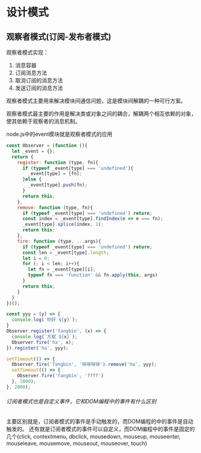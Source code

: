 # 设计模式

## 观察者模式(订阅-发布者模式)
观察者模式实现：

1. 消息容器
2. 订阅消息方法
3. 取消订阅的消息方法
4. 发送订阅的消息方法

观察者模式主要用来解决模块间通信问题，这是模块间解耦的一种可行方案。

观察者模式最主要的作用是解决类或对象之间的耦合，解耦两个相互依赖的对象，使其依赖于观察者的消息机制。

node.js中的event模块就是观察者模式的应用

```javascript
const Observer = (function (){
  let _event = {};
  return {
    register: function (type, fn){
      if (typeof _event[type] === 'undefined'){
        _event[type] = [fn];
      }else {
        _event[type].push(fn);
      }
      return this;
    },
    remove: function (type, fn){
      if (typeof _event[type] === 'undefined') return;
      const index = _event[type].findIndex(e => e === fn);
      _event[type].splice(index, 1);
      return this;
    },
    fire: function (type, ...args){
      if (typeof _event[type] === 'undefined') return;
      const len = _event[type].length;
      let i = 0;
      for (; i < len; i++){
        let fn = _event[type][i];
        typeof fn === 'function' && fn.apply(this, args)
      }
      return this;
    }
  }
})();

const yyy = (y) => {
  console.log(`你好 ${y}`);
}
Observer.register('fangbin', (x) => {
  console.log(`方斌 ${x}`);
  Observer.fire('ha', x);
}).register('ha', yyy);

setTimeout(() => {
  Observer.fire('fangbin', '呀呀呀呀').remove('ha', yyy);
  setTimeout(() => {
    Observer.fire('fangbin', 'ffff')
  }, 1000);
}, 2000);
```


###### 订阅者模式也是自定义事件，它和DOM编程中的事件有什么区别
主要区别就是，订阅者模式的事件是手动触发的，而DOM编程的中的事件是自动触发的。
还有就是订阅者模式的事件可以自定义，而DOM编程中的事件是固定的几个(click, contextmenu, dbclick, mousedown, mouseup, mouseenter, mouseleave, mousemove, mouseout, mouseover, touch)
